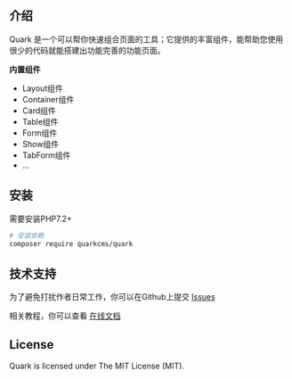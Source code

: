 ## 介绍
Quark 是一个可以帮你快速组合页面的工具；它提供的丰富组件，能帮助您使用很少的代码就能搭建出功能完善的功能页面。

**内置组件**
* Layout组件
* Container组件
* Card组件
* Table组件
* Form组件
* Show组件
* TabForm组件
* ...

## 安装

需要安装PHP7.2+

``` bash
# 安装依赖
composer require quarkcms/quark
```

## 技术支持
为了避免打扰作者日常工作，你可以在Github上提交 [Issues](https://github.com/quarkcms/quark/issues)

相关教程，你可以查看 [在线文档](http://www.quarkcms.com/quark/)

## License
Quark is licensed under The MIT License (MIT).